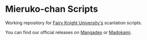 # Mieruko-chan Scripts

Working repository for [Fairy Knight University's](https://mangadex.org/group/2751/fairy-knight-university) scanlation scripts.

You can find our official releases on [Mangadex](https://mangadex.org/) or [Madokami](https://manga.madokami.al/). 
